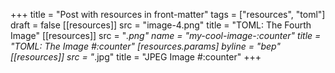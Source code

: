 +++
title = "Post with resources in front-matter"
tags = ["resources", "toml"]
draft = false
[[resources]]
  src = "image-4.png"
  title = "TOML: The Fourth Image"
[[resources]]
  src = "*.png"
  name = "my-cool-image-:counter"
  title = "TOML: The Image #:counter"
  [resources.params]
    byline = "bep"
[[resources]]
  src = "*.jpg"
  title = "JPEG Image #:counter"
+++

